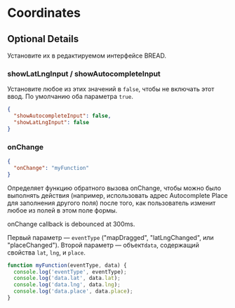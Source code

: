 # Coordinates

## Optional Details

Установите их в редактируемом интерфейсе BREAD.

### showLatLngInput / showAutocompleteInput

Установите любое из этих значений в `false`, чтобы не включать этот ввод. По умолчанию оба параметра `true`.

```json
{
  "showAutocompleteInput": false,
  "showLatLngInput": false
}
```

### onChange

```json
{
  "onChange": "myFunction"
}
```

Определяет функцию обратного вызова onChange, чтобы можно было выполнять действия (например, использовать адрес Autocomplete Place для заполнения другого поля) после того, как пользователь изменит любое из полей в этом поле формы.

onChange callback is debounced at 300ms.

Первый параметр — `eventType` ("mapDragged", "latLngChanged", или "placeChanged"). Второй параметр — объект`data`, содержащий свойства `lat`, `lng`, и `place`.

```javascript
function myFunction(eventType, data) {
  console.log('eventType', eventType);
  console.log('data.lat', data.lat);
  console.log('data.lng', data.lng);
  console.log('data.place', data.place);
}
```
